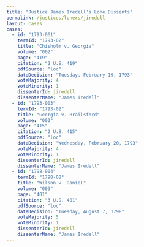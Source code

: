 ```yaml
---
title: "Justice James Iredell's Lone Dissents"
permalink: /justices/loners/jiredell
layout: cases
cases:
  - id: "1793-001"
    termId: "1793-02"
    title: "Chisholm v. Georgia"
    volume: "002"
    page: "419"
    citation: "2 U.S. 419"
    pdfSource: "loc"
    dateDecision: "Tuesday, February 19, 1793"
    voteMajority: 4
    voteMinority: 1
    dissenterId: jiredell
    dissenterName: "James Iredell"
  - id: "1793-003"
    termId: "1793-02"
    title: "Georgia v. Brailsford"
    volume: "002"
    page: "415"
    citation: "2 U.S. 415"
    pdfSource: "loc"
    dateDecision: "Wednesday, February 20, 1793"
    voteMajority: 4
    voteMinority: 1
    dissenterId: jiredell
    dissenterName: "James Iredell"
  - id: "1798-004"
    termId: "1798-08"
    title: "Wilson v. Daniel"
    volume: "003"
    page: "401"
    citation: "3 U.S. 401"
    pdfSource: "loc"
    dateDecision: "Tuesday, August 7, 1798"
    voteMajority: 5
    voteMinority: 1
    dissenterId: jiredell
    dissenterName: "James Iredell"
---
```

